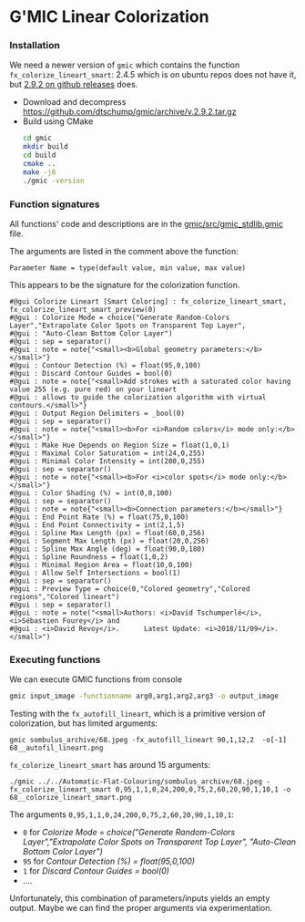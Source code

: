  
# G'MIC Linear  Colorization

### Installation
We need a newer version of `gmic` which contains the function `fx_colorize_lineart_smart`: 2.4.5 which is on ubuntu repos does not have it, but [2.9.2 on github releases](https://github.com/dtschump/gmic/releases) does.
  * Download and decompress <https://github.com/dtschump/gmic/archive/v.2.9.2.tar.gz>
  * Build using CMake
	```bash
	cd gmic
	mkdir build
	cd build
	cmake ..
	make -j8
	./gmic -version
	```

### Function signatures
All functions' code and descriptions are in the [gmic/src/gmic_stdlib.gmic](https://github.com/dtschump/gmic/blob/master/src/gmic_stdlib.gmic) file.

The arguments are listed in the comment above the function:
```
Parameter Name = type(default value, min value, max value)
```

This appears to be the signature for the colorization function.
```
#@gui Colorize Lineart [Smart Coloring] : fx_colorize_lineart_smart, fx_colorize_lineart_smart_preview(0)
#@gui : Colorize Mode = choice("Generate Random-Colors Layer","Extrapolate Color Spots on Transparent Top Layer",
#@gui : "Auto-Clean Bottom Color Layer")
#@gui : sep = separator()
#@gui : note = note{"<small><b>Global geometry parameters:</b></small>"}
#@gui : Contour Detection (%) = float(95,0,100)
#@gui : Discard Contour Guides = bool(0)
#@gui : note = note{"<small>Add strokes with a saturated color having value 255 (e.g. pure red) on your lineart
#@gui : allows to guide the colorization algorithm with virtual contours.</small>"}
#@gui : Output Region Delimiters = _bool(0)
#@gui : sep = separator()
#@gui : note = note{"<small><b>For <i>Random colors</i> mode only:</b></small>"}
#@gui : Make Hue Depends on Region Size = float(1,0,1)
#@gui : Maximal Color Saturation = int(24,0,255)
#@gui : Minimal Color Intensity = int(200,0,255)
#@gui : sep = separator()
#@gui : note = note{"<small><b>For <i>color spots</i> mode only:</b></small>"}
#@gui : Color Shading (%) = int(0,0,100)
#@gui : sep = separator()
#@gui : note = note{"<small><b>Connection parameters:</b></small>"}
#@gui : End Point Rate (%) = float(75,0,100)
#@gui : End Point Connectivity = int(2,1,5)
#@gui : Spline Max Length (px) = float(60,0,256)
#@gui : Segment Max Length (px) = float(20,0,256)
#@gui : Spline Max Angle (deg) = float(90,0,180)
#@gui : Spline Roundness = float(1,0,2)
#@gui : Minimal Region Area = float(10,0,100)
#@gui : Allow Self Intersections = bool(1)
#@gui : sep = separator()
#@gui : Preview Type = choice(0,"Colored geometry","Colored regions","Colored lineart")
#@gui : sep = separator()
#@gui : note = note("<small>Authors: <i>David Tschumperlé</i>, <i>Sébastien Fourey</i> and
#@gui : <i>David Revoy</i>.      Latest Update: <i>2018/11/09</i>.</small>")
```


### Executing functions

We can execute GMIC functions from console
```bash
gmic input_image -functionname arg0,arg1,arg2,arg3 -o output_image
```

Testing with the `fx_autofill_lineart`, which is a primitive version of colorization, but has limited arguments:
```
gmic sombulus_archive/68.jpeg -fx_autofill_lineart 90,1,12,2  -o[-1] 68__autofil_lineart.png
```

`fx_colorize_lineart_smart` has around 15 arguments:
```
./gmic ../../Automatic-Flat-Colouring/sombulus_archive/68.jpeg -fx_colorize_lineart_smart 0,95,1,1,0,24,200,0,75,2,60,20,90,1,10,1 -o 68__colorize_lineart_smart.png
```
The arguments `0,95,1,1,0,24,200,0,75,2,60,20,90,1,10,1`:
* `0` for *Colorize Mode = choice("Generate Random-Colors Layer","Extrapolate Color Spots on Transparent Top Layer", "Auto-Clean Bottom Color Layer")*
* `95` for *Contour Detection (%) = float(95,0,100)*
* `1` for *Discard Contour Guides = bool(0)*
* ....

Unfortunately, this combination of parameters/inputs yields an empty output.
Maybe we can find the proper arguments via experimentation.
